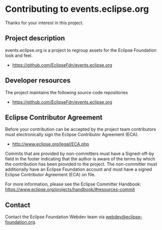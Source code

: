 # Contributing to events.eclipse.org

Thanks for your interest in this project.

## Project description

events.eclipse.org is a project to regroup assets for the Eclipse Foundation look and feel. 

* https://github.com/EclipseFdn/events.eclipse.org

## Developer resources

The project maintains the following source code repositories

* https://github.com/EclipseFdn/events.eclipse.org

## Eclipse Contributor Agreement

Before your contribution can be accepted by the project team contributors must
electronically sign the Eclipse Contributor Agreement (ECA).

* http://www.eclipse.org/legal/ECA.php

Commits that are provided by non-committers must have a Signed-off-by field in
the footer indicating that the author is aware of the terms by which the
contribution has been provided to the project. The non-committer must
additionally have an Eclipse Foundation account and must have a signed Eclipse
Contributor Agreement (ECA) on file.

For more information, please see the Eclipse Committer Handbook:
https://www.eclipse.org/projects/handbook/#resources-commit

## Contact

Contact the Eclipse Foundation Webdev team via webdev@eclipse-foundation.org.
